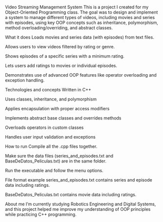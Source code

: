 Video Streaming Management System
This is a project I created for my Object-Oriented Programming class. The goal was to design and implement a system to manage different types of videos, including movies and series with episodes, using key OOP concepts such as inheritance, polymorphism, method overloading/overriding, and abstract classes.

What it does
Loads movies and series data (with episodes) from text files.

Allows users to view videos filtered by rating or genre.

Shows episodes of a specific series with a minimum rating.

Lets users add ratings to movies or individual episodes.

Demonstrates use of advanced OOP features like operator overloading and exception handling.

Technologies and concepts
Written in C++

Uses classes, inheritance, and polymorphism

Applies encapsulation with proper access modifiers

Implements abstract base classes and overrides methods

Overloads operators in custom classes

Handles user input validation and exceptions

How to run
Compile all the .cpp files together.

Make sure the data files (series_and_episodes.txt and BaseDeDatos_Peliculas.txt) are in the same folder.

Run the executable and follow the menu options.

File format example
series_and_episodes.txt contains series and episode data including ratings.

BaseDeDatos_Peliculas.txt contains movie data including ratings.

About me
I’m currently studying Robotics Engineering and Digital Systems, and this project helped me improve my understanding of OOP principles while practicing C++ programming.
